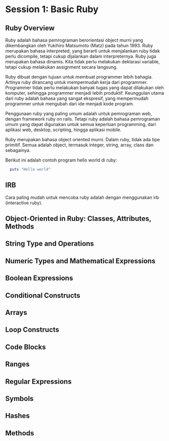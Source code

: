 # Session 1: Basic Ruby

## Ruby Overview

Ruby adalah bahasa pemrograman berorientasi object murni yang dikembangkan oleh Yukihiro Matsumoto (Matz) pada tahun 1993.  Ruby merupakan bahasa interpreted, yang berarti untuk menjalankan ruby tidak perlu dicompile, tetapi cukup dijalankan dalam interpreternya.  Ruby juga merupakan bahasa dinamis. Kita tidak perlu melakukan deklarasi variable, tetapi cukup melakukan assignment secara langsung.

Ruby dibuat dengan tujuan untuk membuat programmer lebih bahagia. Artinya ruby dirancang untuk mempermudah kerja dari programmer. Programmer tidak perlu melakukan banyak tugas yang dapat dilakukan oleh komputer, sehingga programmer menjadi lebih produktif. Keunggulan utama dari ruby adalah bahasa yang sangat ekspresif, yang mempermudah programmer untuk mengubah dari ide menjadi kode program.

Penggunaan ruby yang paling umum adalah untuk pemrograman web, dengan framework ruby on rails. Tetapi ruby adalah bahasa pemrograman umum yang dapat digunakan untuk semua keperluan programming, dari aplikasi web, desktop, scripting, hingga aplikasi mobile.

Ruby merupakan bahasa object oriented murni. Dalam ruby, tidak ada tipe primitif. Semua adalah object, termasuk integer, string, array, class dan sebagainya.

Berikut ini adalah contoh program hello world di ruby:

```ruby
  puts "Hello world"
```

## IRB

Cara paling mudah untuk mencoba ruby adalah dengan menggunakan irb (interactive ruby).

## Object-Oriented in Ruby: Classes, Attributes, Methods
## String Type and Operations
## Numeric Types and Mathematical Expressions
## Boolean Expressions
## Conditional Constructs
## Arrays
## Loop Constructs
## Code Blocks
## Ranges
## Regular Expressions
## Symbols
## Hashes
## Methods
